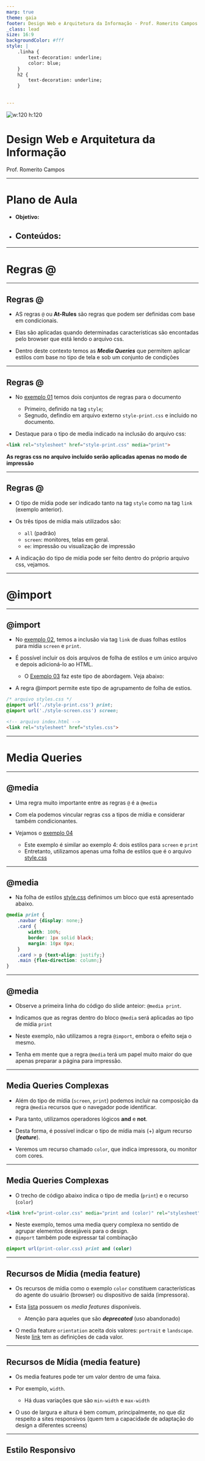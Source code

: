 ```yaml
---
marp: true
theme: gaia
footer: Design Web e Arquitetura da Informação - Prof. Romerito Campos
_class: lead
size: 16:9
backgroundColor: #fff
style: |
    .linha {
        text-decoration: underline;
        color: blue;
    } 
    h2 {
        text-decoration: underline;
    }    
    
    
---
```


![w:120 h:120](../../assets/ifrn-vertical.png)
# Design Web e Arquitetura da Informação
Prof. Romerito Campos

---

# Plano de Aula

- **Objetivo:** 

- **Conteúdos**:
    - 

---

<style scoped>
    section {
        display: flex;
        flex-direction: column;
        justify-content: center;
        text-align: center;
    }
</style>

# Regras @


---
## Regras @ 

- AS regras `@` ou **At-Rules** são regras que podem ser definidas com base em condicionais.

- Elas são aplicadas quando determinadas características são encontadas pelo browser que está lendo o arquivo css.

- Dentro deste contexto temos as ***Media Queries*** que permitem aplicar estilos com base no tipo de tela e sob um conjunto de condições

---
## Regras @ 

- No [exemplo 01](https://github.com/RomeritoCamposProjetos/design2024/tree/main/slides/14_css/exemplos/ex01) temos dois conjuntos de regras para o documento
  - Primeiro, definido na tag `style`;
  - Segnudo, defindio em arquivo externo `style-print.css` e incluido no documento.

- Destaque para o tipo de media indicado na inclusão do arquivo css:

```html
<link rel="stylesheet" href="style-print.css" media="print">
``` 

**As regras css no arquivo incluído serão aplicadas apenas no modo de impressão**

---

## Regras @

- O tipo de mídia pode ser indicado tanto na tag `style` como na tag `link` (exemplo anterior).

- Os três tipos de mídia mais utilizados são:
  - `all` (padrão)
  - `screen`: monitores, telas em geral.
  - `ee`: impressão ou visualização de impressão

- A indicação do tipo de mídia pode ser feito dentro do próprio arquivo css, vejamos.

---

<style scoped>
    section {
        display: flex;
        flex-direction: column;
        justify-content: center;
        text-align: center;
    }
</style>

# @import

---
## @import

<style scoped>
    pre {
        width: 48%;
        float: left;
        margin-left: 5px;
        margin-top: 0
    }
    ul:last-of-type {
        margin-bottom: 0
    }
</style>

- No [exemplo 02](https://github.com/RomeritoCamposProjetos/design2024/tree/main/slides/14_css/exemplos/ex02), temos a inclusão via tag `link` de duas folhas estilos para mídia `screen` e `print`.

- É possível incluir os dois arquivos de folha de estilos e um único arquivo e depois adicioná-lo ao HTML.
  - O [Exemplo 03](https://github.com/RomeritoCamposProjetos/design2024/tree/main/slides/14_css/exemplos/ex03) faz este tipo de abordagem. Veja abaixo:

- A regra @import permite este tipo de agrupamento de folha de estios. 
```css
/* arquivo styles.css */
@import url('./style-print.css') print;
@import url('./style-screen.css') screen;
```

```html
<!-- arquivo index.html -->
<link rel="stylesheet" href="styles.css">
```

---

<style scoped>
    section {
        display: flex;
        flex-direction: column;
        justify-content: center;
        text-align: center;
    }
</style>

# Media Queries

---


## @media

- Uma regra muito importante entre as regras `@` é a `@media`

- Com ela podemos vincular regras css a tipos de mídia e considerar também condicionantes.

- Vejamos o [exemplo 04](https://github.com/RomeritoCamposProjetos/design2024/tree/main/slides/14_css/exemplos/ex04)
  - Este exemplo é similar ao exemplo 4: dois estilos para `screen` e `print`
  - Entretanto, utilizamos apenas uma folha de estilos que é o arquivo [style.css](https://github.com/RomeritoCamposProjetos/design2024/tree/main/slides/14_css/exemplos/ex04/style.css)

---

## @media

- Na folha de estilos [style.css](https://github.com/RomeritoCamposProjetos/design2024/tree/main/slides/14_css/exemplos/ex04/style.css) definimos um bloco que está apresentado abaixo.

```css
@media print {
    .navbar {display: none;}
    .card {
        width: 100%;
        border: 1px solid black;
        margin: 10px 0px;
    }
    .card > p {text-align: justify;}
    .main {flex-direction: column;}
}
```

---

## @media

- Observe a primeira linha do código do slide anteior: `@media print`.

- Indicamos que as regras dentro do bloco `@media` será aplicadas ao tipo de mídia `print`

- Neste exemplo, não utilizamos a regra `@import`, embora o efeito seja o mesmo.

- Tenha em mente que a regra `@media` terá um papel muito maior do que apenas preparar a página para impressão. 

---

## Media Queries Complexas

- Além do tipo de mídia (`screen`, `print`) podemos incluir na composição da regra `@media` recursos que o navegador pode identificar.

- Para tanto, utilizamos operadores lógicos **and** e **not**.

- Desta forma, é possível indicar o tipo de mídia mais (+) algum recurso (***feature***). 

- Veremos um recurso chamado `color`, que indica impressora, ou monitor com cores. 



---
## Media Queries Complexas

- O trecho de código abaixo indica o tipo de media (`print`) e o recurso (`color`)
```html
<link href="print-color.css" media="print and (color)" rel="stylesheet">
```
- Neste exemplo, temos uma media query complexa no sentido de agrupar elementos desejáveis para o design.
- `@import` também pode expressar tal combinação
```css
@import url(print-color.css) print and (color)
```
---

## Recursos de Mídia (media feature)

- Os recursos de mídia como o exemplo `color` constituem características do agente do usuário (browser) ou dispositivo de saída (impressora).

- Esta [lista](https://developer.mozilla.org/en-US/docs/Web/CSS/@media#media_features) possuem os *media features* disponíveis. 
  - Atenção para aqueles que são ***deprecated*** (uso abandonado)

- O media feature `orientation` aceita dois valores: `portrait` e `landscape`. Neste [link](https://developer.mozilla.org/en-US/docs/Web/CSS/@media/orientation#syntax) tem as definições de cada valor.

---

## Recursos de Mídia (media feature)

- Os media features pode ter um valor dentro de uma faixa.
- Por exemplo, `width`.
  - Há duas variações que são `min-width` e `max-width`

- O uso de largura e altura é bem comum, principalmente, no que diz respeito a sites responsivos (quem tem a capacidade de adaptação do design a diferentes screens)


---
## Estilo Responsivo

